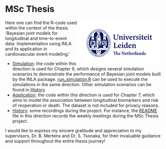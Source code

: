 # MSc Thesis

 <a href='https://github.com/lct19/MSc-Thesis/blob/main/History/UL-logo-color.jpg'><img src='History/UL-logo-color.jpg' align="right" height="150" /></a>

Here one can find the R-code used within the context of the thesis 'Bayesian joint models for longitudinal and time-to-event data: Implementation using INLA and its application in cardiovascular event modeling.'

* [Simulation](https://github.com/lct19/MSc-Thesis/tree/main/Simulation): the code within this direction is used for Chapter 6, which designs several simulation scenarios to demonstrate the performance of Bayesian joint models built by the INLA package. [run_simulation.R](https://github.com/lct19/MSc-Thesis/blob/main/Simulation/run_simulation.R) can be used to execute the simulations in the same direction. Other simulation scenarios can be found in [History](https://github.com/lct19/MSc-Thesis/tree/main/History)
* [Application](https://github.com/lct19/MSc-Thesis/tree/main/Application): the code within this direction is used for Chapter 7, which aims to model the association between longitudinal biomarkers and risk of reoperation or death. The dataset is not included for privacy reasons.
* [History](https://github.com/lct19/MSc-Thesis/tree/main/History): some recordings during the project. For instance, the [README](https://github.com/lct19/MSc-Thesis/blob/main/History/README.md) file in this direction records the weekly meetings during the MSc Thesis project.

I would like to express my sincere gratitude and appreciation to my supervisors, Dr. B. Mertens and Dr. S. Tsonaka, for their invaluable guidance and support throughout the entire thesis journey!
